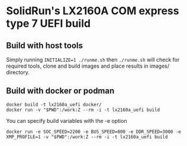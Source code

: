 # SolidRun's LX2160A COM express type 7 UEFI build

## Build with host tools
Simply running `INITIALIZE=1 ./runme.sh` then `./runme.sh` will check for required tools, clone and build images and place results in images/ directory.

## Build with docker or podman
```
docker build -t lx2160a_uefi docker/
docker run -v "$PWD":/work:Z --rm -i -t lx2160a_uefi build
```

You can specify build variables with the -e option
```
docker run -e SOC_SPEED=2200 -e BUS_SPEED=800 -e DDR_SPEED=3000 -e XMP_PROFILE=1 -v "$PWD":/work:Z --rm -i -t lx2160a_uefi build
```
